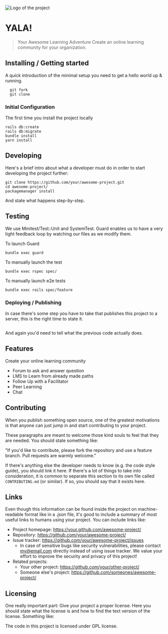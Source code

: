 ![Logo of the project](https://raw.githubusercontent.com/jehna/readme-best-practices/master/sample-logo.png)

# YALA!
> Your Awesome Learning Adventure
Create an online learning community for your organization.

## Installing / Getting started

A quick introduction of the minimal setup you need to get a hello world up &
running.

```
  git fork
  git clone
```

### Initial Configuration

The first time you install the project locally

```
rails db:create
rails db:migrate
bundle install
yarn install
```

## Developing

Here's a brief intro about what a developer must do in order to start developing
the project further:

```shell
git clone https://github.com/your/awesome-project.git
cd awesome-project/
packagemanager install
```

And state what happens step-by-step.

## Testing
We use Minitest/Test::Unit and SystemTest.
Guard enables us to have a very tight feedback loop by watching our files as we modify them.

To launch Guard

```
bundle exec guard
```

To manually launch the test
```
bundle exec rspec spec/
```

To manually launch e2e tests
```
bundle exec rails spec/feature
```

### Deploying / Publishing

In case there's some step you have to take that publishes this project to a
server, this is the right time to state it.

```shell
```

And again you'd need to tell what the previous code actually does.

## Features

Create your online learning community
* Forum to ask and answer question
* LMS to Learn from already made paths
* Follow Up with a Facilitator
* Peer Learning
* Chat

## Contributing

When you publish something open source, one of the greatest motivations is that
anyone can just jump in and start contributing to your project.

These paragraphs are meant to welcome those kind souls to feel that they are
needed. You should state something like:

"If you'd like to contribute, please fork the repository and use a feature
branch. Pull requests are warmly welcome."

If there's anything else the developer needs to know (e.g. the code style
guide), you should link it here. If there's a lot of things to take into
consideration, it is common to separate this section to its own file called
`CONTRIBUTING.md` (or similar). If so, you should say that it exists here.

## Links

Even though this information can be found inside the project on machine-readable
format like in a .json file, it's good to include a summary of most useful
links to humans using your project. You can include links like:

- Project homepage: https://your.github.com/awesome-project/
- Repository: https://github.com/your/awesome-project/
- Issue tracker: https://github.com/your/awesome-project/issues
  - In case of sensitive bugs like security vulnerabilities, please contact
    my@email.com directly instead of using issue tracker. We value your effort
    to improve the security and privacy of this project!
- Related projects:
  - Your other project: https://github.com/your/other-project/
  - Someone else's project: https://github.com/someones/awesome-project/


## Licensing

One really important part: Give your project a proper license. Here you should
state what the license is and how to find the text version of the license.
Something like:

The code in this project is licensed under GPL license.
